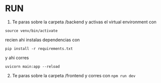 # RUN

1. Te paras sobre la carpeta /backend y activas el virtual environment con

`source venv/bin/activate`

recien ahi instalas dependencias con

`pip install -r requirements.txt`

y ahi corres

`uvicorn main:app --reload`

2. Te paras sobre la carpeta /frontend y corres con `npm run dev`
